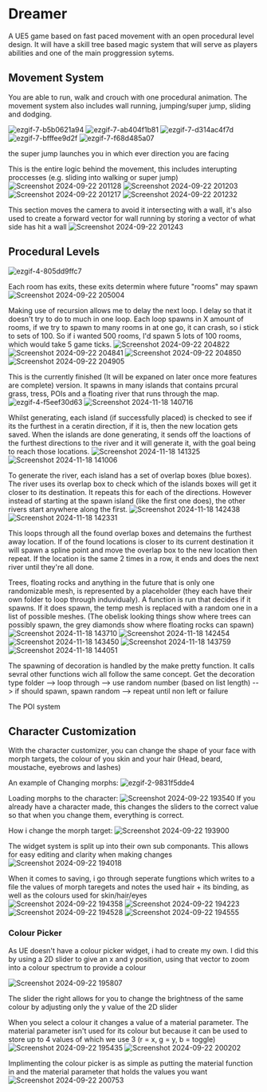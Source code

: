 # Dreamer
A UE5 game based on fast paced movement with an open procedural level design. It will have a skill tree based magic system that will serve as players abilities and one of the main proggression sytems.

## Movement System
You are able to run, walk and crouch with one procedural animation. The movement system also includes wall running, jumping/super jump, sliding and dodging.

![ezgif-7-b5b0621a94](https://github.com/user-attachments/assets/7619d05e-b12b-4505-9155-7ed1b8e7c860)
![ezgif-7-ab404f1b81](https://github.com/user-attachments/assets/8570e488-c533-495d-8eec-422bfc4cc3be)
![ezgif-7-d314ac4f7d](https://github.com/user-attachments/assets/c5ce14db-82df-4526-ba53-0cfc68a94095)
![ezgif-7-bfffee9d2f](https://github.com/user-attachments/assets/8747117b-b98e-4579-a648-261311ac5d53)
![ezgif-7-f68d485a07](https://github.com/user-attachments/assets/7dea635b-d4ff-4faf-8ea4-3affd2b5ebd8)

the super jump launches you in which ever direction you are facing


This is the entire logic behind the movement, this includes interupting proccesses (e.g. sliding into walking or super jump)
![Screenshot 2024-09-22 201128](https://github.com/user-attachments/assets/1391eca9-bee2-42e7-8b0d-90c649567679)
![Screenshot 2024-09-22 201203](https://github.com/user-attachments/assets/9663188b-170a-4c13-8993-fb14679af974)
![Screenshot 2024-09-22 201217](https://github.com/user-attachments/assets/1fdb15dc-2bf3-454d-9bbe-d124d348b007)
![Screenshot 2024-09-22 201232](https://github.com/user-attachments/assets/2a54eb7c-797d-4b65-a856-0bdc809ea5a3)

This section moves the camera to avoid it intersecting with a wall, it's also used to create a forward vector for wall running by storing a vector of what side has hit a wall
![Screenshot 2024-09-22 201243](https://github.com/user-attachments/assets/079f4286-aca1-48ba-80fa-d71f1dacce5c)

## Procedural Levels

![ezgif-4-805dd9ffc7](https://github.com/user-attachments/assets/8ca3fc94-c22e-4a10-af95-a76f7da472d5)

Each room has exits, these exits determin where future "rooms" may spawn
![Screenshot 2024-09-22 205004](https://github.com/user-attachments/assets/2aba4329-aa28-4c28-9d4d-5b07cb624cf2)

Making use of recursion allows me to delay the next loop. I delay so that it doesn't try to do to much in one loop.
Each loop spawns in X amount of rooms, if we try to spawn to many rooms in at one go, it can crash, so i stick to sets of 100.
So if i wanted 500 rooms, I'd spawn 5 lots of 100 rooms, which would take 5 game ticks.
![Screenshot 2024-09-22 204822](https://github.com/user-attachments/assets/409602b1-544d-4c36-8587-3fc53ade69d3)
![Screenshot 2024-09-22 204841](https://github.com/user-attachments/assets/49336946-5c45-4c99-b58a-221ddb3cb099)
![Screenshot 2024-09-22 204850](https://github.com/user-attachments/assets/c0ef6913-d99a-4072-a817-0aebdf00c6a6)
![Screenshot 2024-09-22 204905](https://github.com/user-attachments/assets/58c354d0-0c0b-43b9-9490-1bd3067a5aa7)

This is the currently finished (It will be expaned on later once more features are complete) version.
It spawns in many islands that contains prcural grass, tress, POIs and a floating river that runs through the map. 
![ezgif-4-f5eef30d63](https://github.com/user-attachments/assets/f1c5488f-a4a8-4cde-ac3e-c92cbc899dbf)
![Screenshot 2024-11-18 140716](https://github.com/user-attachments/assets/3f0051ce-578f-422d-8426-aa01cb43238b)

Whilst generating, each island (if successfully placed) is checked to see if its the furthest in a ceratin direction, if it is, then the new location gets saved.
When the islands are done generating, it sends off the loactions of the furthest directions to the river and it will generate it, with the goal being to reach those locations.
![Screenshot 2024-11-18 141325](https://github.com/user-attachments/assets/88a124a0-a2f1-4e2f-a495-2e4f32a51a2a)
![Screenshot 2024-11-18 141006](https://github.com/user-attachments/assets/a4418e9f-9d8d-4c83-bc2b-96a87878f8b9)

To generate the river, each island has a set of overlap boxes (blue boxes). The river uses its overlap box to check which of the islands boxes will get it closer to its destination.
It repeats this for each of the directions. However instead of starting at the spawn island (like the first one does), the other rivers start anywhere along the first.
![Screenshot 2024-11-18 142438](https://github.com/user-attachments/assets/4ca84c94-1221-4cd5-9cdc-c7e3a942175d)
![Screenshot 2024-11-18 142331](https://github.com/user-attachments/assets/fe3bf147-2e00-4493-863f-0d5dd31d9876)

This loops through all the found overlap boxes and detemains the furthest away location. If of the found locations is closer to its current destination
it will spawn a spline point and move the overlap box to the new location then repeat. If the location is the same 2 times in a row, it ends and does the next river until they're all done.

Trees, floating rocks and anything in the future that is only one randomizable mesh, is represented by a placeholder (they each have their own folder to loop through induvidualy). 
A function is run that decides if it spawns. If it does spawn, the temp mesh is replaced with a random one in a list of possible meshes.
(The obelisk looking things show where trees can possibly spawn, the grey diamonds show where floating rocks can spawn)
![Screenshot 2024-11-18 143710](https://github.com/user-attachments/assets/2ceffc05-4962-4bd4-84d7-4b1e4ca3737c)
![Screenshot 2024-11-18 142454](https://github.com/user-attachments/assets/6c34673a-969f-40e7-a8af-9bbac5646305)
![Screenshot 2024-11-18 143450](https://github.com/user-attachments/assets/474b5c30-8397-4d7c-be0a-d2e1ae28bdfd)
![Screenshot 2024-11-18 143759](https://github.com/user-attachments/assets/3679c6fd-b1b8-4785-8ac2-b4841a46fc21)
![Screenshot 2024-11-18 144051](https://github.com/user-attachments/assets/948a21c6-ec26-447b-b1d6-22b720c1ca61)

The spawning of decoration is handled by the make pretty function. It calls sevral other functions wich all follow the same concept.
Get the decoration type folder --> loop through --> use random number (based on list length) --> if should spawn, spawn random --> repeat until non left or failure



The POI system



## Character Customization

 With the character customizer, you can change the shape of your face with morph targets, the colour of you skin and your hair (Head, beard, moustache, eyebrows and lashes)

An example of Changing morphs:
![ezgif-2-9831f5dde4](https://github.com/user-attachments/assets/477c823d-4d62-41d0-8bc9-4616f538badb)


Loading morphs to the character:
![Screenshot 2024-09-22 193540](https://github.com/user-attachments/assets/877e2331-f0b0-4c83-8756-be563c626f79)
If you already have a character made, this changes the sliders to the correct value so that when you change them, everything is correct.


How i change the morph target:
![Screenshot 2024-09-22 193900](https://github.com/user-attachments/assets/07e77130-6888-4ef1-b7c9-6714b474e621)


The widget system is split up into their own sub componants. This allows for easy editing and clarity when making changes
![Screenshot 2024-09-22 194018](https://github.com/user-attachments/assets/399862f3-d975-4cde-a28e-6d5a108180f8)


When it comes to saving, i go through seperate fungtions which writes to a file the values of morph taregets and notes the used hair + its binding, as well as the colours used for skin/hair/eyes
![Screenshot 2024-09-22 194358](https://github.com/user-attachments/assets/a6912f3a-36d5-49b7-b5ee-53801b1c0db5)
![Screenshot 2024-09-22 194223](https://github.com/user-attachments/assets/b5798e8d-91de-4fac-8546-cd7834988557)
![Screenshot 2024-09-22 194528](https://github.com/user-attachments/assets/740d0845-773a-42e2-b8ba-cb1d46d2b203)
![Screenshot 2024-09-22 194555](https://github.com/user-attachments/assets/13adce66-84bc-466f-851e-6476bd176cea)

### Colour Picker
As UE doesn't have a colour picker widget, i had to create my own. I did this by using a 2D slider to give an x and y position, 
using that vector to zoom into a colour spectrum to provide a colour

![Screenshot 2024-09-22 195807](https://github.com/user-attachments/assets/ab4535cd-fb41-4950-994b-9a607e5b4f7e)

The slider the right allows for you to change the brightness of the same colour by adjusting only the y value of the 2D slider


When you select a colour it changes a value of a material parameter. The material parameter isn't used for its colour but because it can be used to store up to 4 values of which we use 3 (r = x, g = y, b = toggle)
![Screenshot 2024-09-22 195435](https://github.com/user-attachments/assets/1867c48f-8399-4e19-9635-7f04c642e1ea)
![Screenshot 2024-09-22 200202](https://github.com/user-attachments/assets/f66f2add-8fa9-40ef-baf4-067a363ef7a1)

Implimenting the colour picker is as simple as putting the material function in and the material parameter that holds the values you want
![Screenshot 2024-09-22 200753](https://github.com/user-attachments/assets/70bcb03f-9802-4d2d-a5bf-c1c4168fbcbf)
